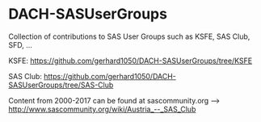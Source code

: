 # DACH-SASUserGroups
Collection of contributions to SAS User Groups such as KSFE, SAS Club, SFD, ...

KSFE: https://github.com/gerhard1050/DACH-SASUserGroups/tree/KSFE

SAS Club: https://github.com/gerhard1050/DACH-SASUserGroups/tree/SAS-Club

Content from 2000-2017 can be found at sascommunity.org --> http://www.sascommunity.org/wiki/Austria_--_SAS_Club
